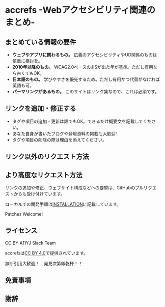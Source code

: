 # accrefs -Webアクセシビリティ関連のまとめ- 

## まとめている情報の要件

- **ウェブやアプリに関わるもの。** 広義のアクセシビリティやUD関係のものは慎重に検討を。
- **2010年以降のもの。** WCAG2.0ベースのJISが出た年が基準。ただし有用なら古くてもOK。
- **日本語のもの。** 学びやすさを優先するため。ただし有用かつ代替がなければ英語も可。
- **パーマリンクがあるもの。** このサイトはリンク集なので、これは必須です。

## リンクを追加・修正する

- タグや項目の追加・更新は誰でもOK。できるだけ概要文を記載してください。
- あなた自身が書いたブログや登壇資料の掲載も大歓迎!
- タグや項目の削除の際は理由を添えてください。

## リンク以外のリクエスト方法

## より高度なリクエスト方法

リンクの追加や修正、ウェブサイト構成などへの要望は、GitHubのプルリクエストからも受け付けています。

ローカルでの開発手順は[INSTALLATION](INSTALLATION.md)に記載しています。

Patches Welcome!

## ライセンス

CC BY A11YJ Slack Team

accrefsは[CC BY 4.0](LICENSE)で提供されています。

無断引用大歓迎！　発見次第即乾杯！！

## 免責事項

## 謝辞